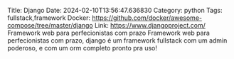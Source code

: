 Title: Django
Date: 2024-02-10T13:56:47.636830
Category: python
Tags: fullstack,framework
Docker: https://github.com/docker/awesome-compose/tree/master/django
Link: https://www.djangoproject.com/
Framework web para perfecionistas com prazo
Framework web para perfecionistas com prazo, django é um framework fullstack com um admin poderoso, e com um orm completo pronto pra uso!

